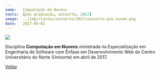 ```yaml
---
name:  	Computação em Nuvens
tools: 	[pós-graduação, uninorte, 2017]
image: 	../img/classes/uninorte/2017/uninorte-pos-nuvem.png
date: 	2017-04-02
---
```


![](../img/classes/uninorte/2017/uninorte-pos-nuvem.png)

Disciplina **Computação em Nuvens** ministrada na Especialização em Engenharia de Software com Ênfase em Desenvolvimento Web do Centro Universitário do Norte (Uninorte) em abril de 2017.

<p class="text-center">
	<a class="btn btn-outline-primary mt-1" href="{{ site.baseurl }}/classes/">Voltar</a>
</p>